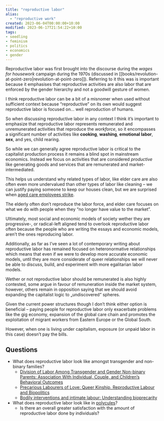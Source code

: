 ```yaml
---
title: "reproductive labor"
alias:
  - "reproductive work"
created: 2023-06-04T00:00:00+10:00
modified: 2023-06-17T21:54:22+10:00
tags:
- seedling
- feminism
- politics
- economics
- gender
---
```


Reproductive labor was first brought into the discourse during the *wages for housework* campaign during the 1970s (discussed in [[books/revolution-at-point-zero|revolution-at-point-zero]]). Referring to it this was is important because it emphasises that reproductive activities are also labor that are enforced by the gender hierarchy and not a goodwill gesture of women.

I think reproductive labor can be a bit of a misnomer when used without sufficient context because “reproductive” on its own would suggest reproductive labor is focused on… well reproduction of humans.

So when discussing reproductive labor in any context I think it’s important to emphasize that reproductive labor represents remunerated and unremunerated activities that reproduce the *workforce*, so it encompasses a significant number of activities like **cooking**, **washing**, **emotional labor**, **sex**, and yes, child rearing.

So while we can generally agree reproductive labor is critical to the capitalist production process it remains a blind spot in mainstream economics. Instead we focus on activities that are considered *productive* like generating goods and services that are remunerated and market-intermediated.

This helps us understand why related types of labor, like elder care are also often even more undervalued than other types of labor like cleaning – we can justify paying someone to keep our houses clean, but we are surprised when [aged care employees strike](https://www.sbs.com.au/news/article/interim-pay-rise-for-some-aged-care-workers-in-australia-welcomed-but-unions-urge-more-action/hhv5vmeva). 

The elderly often don’t reproduce the labor force, and elder care focuses on what we do with people when they “no longer have value to the market”.

Ultimately, most social and economic models of society wether they are progressive-, or radical-left aligned tend to overlook reproductive labor often because the people who are writing the essays and economic models, aren’t the ones reproducing labor.

Additionally, as far as I’ve seen a lot of contemporary writing about reproductive labor has remained focused on heteronormative relationships which means that even if we were to develop more accurate economic models, until they are more considerate of queer relationships we will never be able to discuss, build, and experiment with more egalitarian labor models.

Wether or not reproductive labor should be remunerated is also highly contested, some argue in favour of remuneration inside the market system, however, others remain in opposition saying that we should avoid expanding the capitalist logic to „undiscovered“ spheres.

Given the current power structures though I don’t think either option is beneficial – paying people for reproductive labor only exacerbate problems like the gig economy, expansion of the global care chain and promotes the exploitation of migrant workers from Eastern Europe or the Global South.

However, when one is living under capitalism, exposure (or unpaid labor in this case) doesn’t pay the bills.

## Questions

- What does reproductive labor look like amongst transgender and non-binary families?
	- [Division of Labor Among Transgender and Gender Non-binary Parents: Association With Individual, Couple, and Children’s Behavioral Outcomes](https://www.frontiersin.org/articles/10.3389/fpsyg.2020.00015/full)
	- [Precarious Labourers of Love: Queer Kinship, Reproductive Labour and Biopolitics](https://www.migration.org.za/precarious-labourers-of-love-queer-kinship-reproductive-labour-and-biopolitics/)
	- [Bodily interventions and intimate labour: Understanding bioprecarity](https://www.jstor.org/stable/j.ctvwh8fh8)
- What does reproductive labor look like in [polycules](https://www.dictionary.com/e/gender-sexuality/polycule/)?
	- Is there an overall greater satisfaction with the amount of reproductive labor done by individuals? 